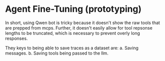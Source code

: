 # Agent Fine-Tuning (prototyping)

In short, using Qwen bot is tricky because it doesn't show the raw tools that are prepped from mcps. Further, it doesn't easily allow for tool repsonse lengths to be truncated, which is necessary to prevent overly long responses.

They keys to being able to save traces as a dataset are:
a. Saving messages.
b. Saving tools being passed to the llm.
